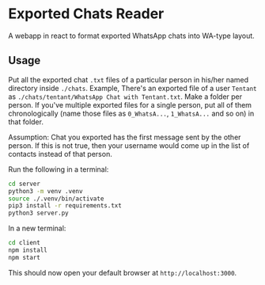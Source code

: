 # Exported Chats Reader

A webapp in react to format exported WhatsApp chats into WA-type layout.

## Usage

Put all the exported chat `.txt` files of a particular person in his/her named directory inside `./chats`. Example, There's an exported file of a user `Tentant` as `./chats/tentant/WhatsApp Chat with Tentant.txt`. Make a folder per person. If you've multiple exported files for a single person, put all of them chronologically (name those files as `0_WhatsA...`, `1_WhatsA...` and so on) in that folder.

Assumption: Chat you exported has the first message sent by the other person. If this is not true, then your username would come up in the list of contacts instead of that person.

Run the following in a terminal:

```bash
cd server
python3 -m venv .venv
source ./.venv/bin/activate
pip3 install -r requirements.txt
python3 server.py
```

In a new terminal:

```bash
cd client
npm install
npm start
```

This should now open your default browser at `http://localhost:3000`.
